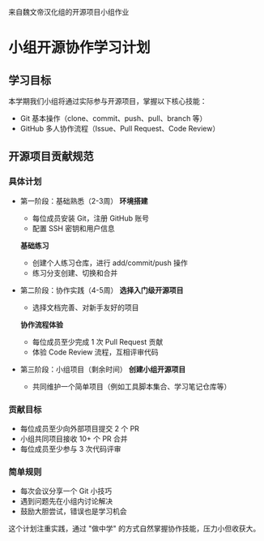 来自魏文帝汉化组的开源项目小组作业

# 小组开源协作学习计划

## 学习目标
本学期我们小组将通过实际参与开源项目，掌握以下核心技能：

- Git 基本操作（clone、commit、push、pull、branch 等）
- GitHub 多人协作流程（Issue、Pull Request、Code Review）

## 开源项目贡献规范

### 具体计划

- 第一阶段：基础熟悉（2-3周）
    **环境搭建**
    - 每位成员安装 Git，注册 GitHub 账号
    - 配置 SSH 密钥和用户信息

    **基础练习**
    - 创建个人练习仓库，进行 add/commit/push 操作
    - 练习分支创建、切换和合并

- 第二阶段：协作实践（4-5周）
    **选择入门级开源项目**
    - 选择文档完善、对新手友好的项目

    **协作流程体验**
    - 每位成员至少完成 1 次 Pull Request 贡献
    - 体验 Code Review 流程，互相评审代码

- 第三阶段：小组项目（剩余时间）
    **创建小组开源项目**
    - 共同维护一个简单项目（例如工具脚本集合、学习笔记仓库等）

### 贡献目标
- 每位成员至少向外部项目提交 2 个 PR
- 小组共同项目接收 10+ 个 PR 合并
- 每位成员至少参与 3 次代码评审

### 简单规则
- 每次会议分享一个 Git 小技巧
- 遇到问题先在小组内讨论解决
- 鼓励大胆尝试，错误也是学习机会

这个计划注重实践，通过 "做中学" 的方式自然掌握协作技能，压力小但收获大。
